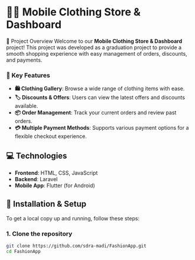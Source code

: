 
# 📱🛒 Mobile Clothing Store & Dashboard

🎯 Project Overview
Welcome to our **Mobile Clothing Store & Dashboard** project! This project was developed as a graduation project to provide a smooth shopping experience with easy management of orders, discounts, and payments.

### 🌟 Key Features
- **🛍️ Clothing Gallery**: Browse a wide range of clothing items with ease.
- **🏷️ Discounts & Offers**: Users can view the latest offers and discounts available.
- **📦 Order Management**: Track your current orders and review past orders.
- **💳 Multiple Payment Methods**: Supports various payment options for a flexible checkout experience.

## 💻 Technologies
- **Frontend**: HTML, CSS, JavaScript
- **Backend**: Laravel
- **Mobile App**: Flutter (for Android)

## 🚀 Installation & Setup

To get a local copy up and running, follow these steps:

### 1. **Clone the repository**
```bash
git clone https://github.com/sdra-madi/FashionApp.git
cd FashionApp
